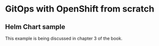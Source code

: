 # GitOps with OpenShift from scratch 
## Helm Chart sample
This example is being discussed in chapter 3 of the book. 